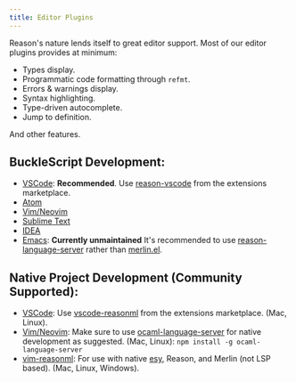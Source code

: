 ```yaml
---
title: Editor Plugins
---
```


Reason's nature lends itself to great editor support. Most of our editor plugins provides at minimum:

- Types display.
- Programmatic code formatting through `refmt`.
- Errors & warnings display.
- Syntax highlighting.
- Type-driven autocomplete.
- Jump to definition.

And other features.

## BuckleScript Development:

- [VSCode](https://github.com/jaredly/reason-language-server): **Recommended**. Use [reason-vscode](https://marketplace.visualstudio.com/items?itemName=jaredly.reason-vscode) from the extensions marketplace.
- [Atom](https://github.com/reasonml-editor/atom-ide-reason)
- [Vim/Neovim](https://github.com/reasonml-editor/vim-reason-plus)
- [Sublime Text](https://github.com/reasonml-editor/sublime-reason)
- [IDEA](https://github.com/reasonml-editor/reasonml-idea-plugin)
- [Emacs](https://github.com/reasonml-editor/reason-mode): **Currently unmaintained** It's recommended to use [reason-language-server](https://github.com/jaredly/reason-language-server) rather than [merlin.el](https://github.com/ocaml/merlin/blob/master/emacs/merlin.el).

## Native Project Development (Community Supported):

- [VSCode](https://marketplace.visualstudio.com/items?itemName=freebroccolo.reasonml): Use [vscode-reasonml](https://marketplace.visualstudio.com/items?itemName=freebroccolo.reasonml) from the extensions marketplace. (Mac, Linux).
- [Vim/Neovim](https://github.com/reasonml-editor/vim-reason-plus): Make sure to use [ocaml-language-server](https://www.npmjs.com/package/ocaml-language-server) for native development as suggested. (Mac, Linux): `npm install -g ocaml-language-server`
- [vim-reasonml](https://github.com/jordwalke/vim-reasonml): For use with native [esy](https://esy.sh/), Reason, and Merlin (not LSP based). (Mac, Linux, Windows).
